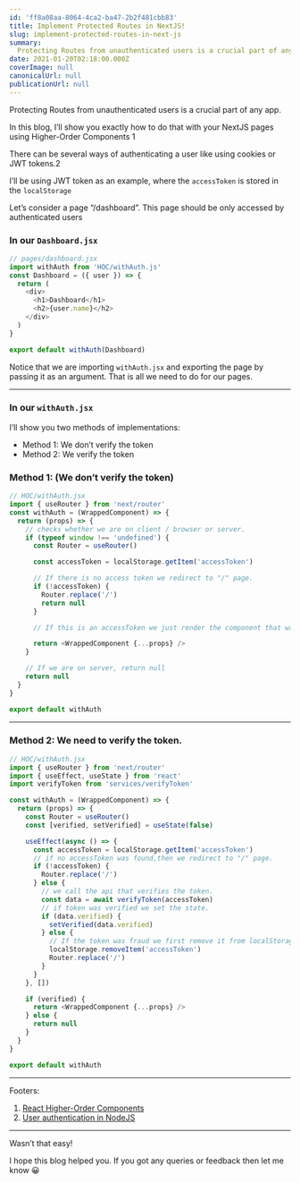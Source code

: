 ```yaml
---
id: 'ff8a08aa-8064-4ca2-ba47-2b2f481cbb83'
title: Implement Protected Routes in NextJS!
slug: implement-protected-routes-in-next-js
summary:
  Protecting Routes from unauthenticated users is a crucial part of any app
date: 2021-01-20T02:18:00.000Z
coverImage: null
canonicalUrl: null
publicationUrl: null
---
```


Protecting Routes from unauthenticated users is a crucial part of any app.

In this blog, I’ll show you exactly how to do that with your NextJS pages using
Higher-Order Components 1

There can be several ways of authenticating a user like using cookies or JWT
tokens.2

I’ll be using JWT token as an example, where the `accessToken` is stored in the
`localStorage`

Let’s consider a page “/dashboard”. This page should be only accessed by
authenticated users

### In our `Dashboard.jsx`

```typescript
// pages/dashboard.jsx
import withAuth from 'HOC/withAuth.js'
const Dashboard = ({ user }) => {
  return (
    <div>
      <h1>Dashboard</h1>
      <h2>{user.name}</h2>
    </div>
  )
}

export default withAuth(Dashboard)
```

Notice that we are importing `withAuth.jsx` and exporting the page by passing it
as an argument. That is all we need to do for our pages.

---

### In our `withAuth.jsx`

I’ll show you two methods of implementations:

- Method 1: We don’t verify the token
- Method 2: We verify the token

### Method 1: (We don’t verify the token)

```typescript
// HOC/withAuth.jsx
import { useRouter } from 'next/router'
const withAuth = (WrappedComponent) => {
  return (props) => {
    // checks whether we are on client / browser or server.
    if (typeof window !== 'undefined') {
      const Router = useRouter()

      const accessToken = localStorage.getItem('accessToken')

      // If there is no access token we redirect to "/" page.
      if (!accessToken) {
        Router.replace('/')
        return null
      }

      // If this is an accessToken we just render the component that was passed with all its props

      return <WrappedComponent {...props} />
    }

    // If we are on server, return null
    return null
  }
}

export default withAuth
```

---

### Method 2: We need to verify the token.

```typescript
// HOC/withAuth.jsx
import { useRouter } from 'next/router'
import { useEffect, useState } from 'react'
import verifyToken from 'services/verifyToken'

const withAuth = (WrappedComponent) => {
  return (props) => {
    const Router = useRouter()
    const [verified, setVerified] = useState(false)

    useEffect(async () => {
      const accessToken = localStorage.getItem('accessToken')
      // if no accessToken was found,then we redirect to "/" page.
      if (!accessToken) {
        Router.replace('/')
      } else {
        // we call the api that verifies the token.
        const data = await verifyToken(accessToken)
        // if token was verified we set the state.
        if (data.verified) {
          setVerified(data.verified)
        } else {
          // If the token was fraud we first remove it from localStorage and then redirect to "/"
          localStorage.removeItem('accessToken')
          Router.replace('/')
        }
      }
    }, [])

    if (verified) {
      return <WrappedComponent {...props} />
    } else {
      return null
    }
  }
}

export default withAuth
```

---

Footers:

1. [React Higher-Order Components](https://reactjs.org/docs/higher-order-components.html)
2. [User authentication in NodeJS](https://debbie.hashnode.dev/a-beginners-guide-to-user-authentication-and-authorization-with-json-web-tokens-versus-sessions-in-nodejs)

---

Wasn’t that easy!

I hope this blog helped you. If you got any queries or feedback then let me know
😀
